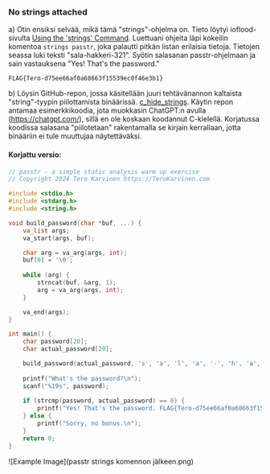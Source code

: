 ### No strings attached

a) Otin ensiksi selvää, mikä tämä "strings"-ohjelma on. Tieto löytyi ioflood-sivulta [Using the 'strings' Command](https://ioflood.com/blog/install-strings-command-linux/#Using_the_8216strings8217_Command). Luettuani ohjeita läpi kokeilin komentoa `strings passtr`, joka palautti pitkän listan erilaisia tietoja. Tietojen seassa luki teksti "sala-hakkeri-321". Syötin salasanan passtr-ohjelmaan ja sain vastauksena "Yes! That's the password."

`FLAG{Tero-d75ee66af0a68663f15539ec0f46e3b1}`

b) Löysin GitHub-repon, jossa käsitellään juuri tehtävänannon kaltaista "string"-tyypin piilottamista binäärissä. [c_hide_strings](https://github.com/mafonya/c_hide_strings). Käytin repon antamaa esimerkkikoodia, jota muokkasin ChatGPT:n avulla (https://chatgpt.com/), sillä en ole koskaan koodannut C-kielellä.
Korjatussa koodissa salasana "piilotetaan" rakentamalla se kirjain kerrallaan, jotta binääriin ei tule muuttujaa näytettäväksi.

#### Korjattu versio:

```c
// passtr - a simple static analysis warm up exercise
// Copyright 2024 Tero Karvinen https://TeroKarvinen.com

#include <stdio.h>
#include <stdarg.h>
#include <string.h>

void build_password(char *buf, ...) {
    va_list args;
    va_start(args, buf);

    char arg = va_arg(args, int);
    buf[0] = '\0';
    
    while (arg) {
        strncat(buf, &arg, 1);
        arg = va_arg(args, int);
    }

    va_end(args);
}

int main() {
	char password[20];
	char actual_password[20];

	build_password(actual_password, 's', 'a', 'l', 'a', '-', 'h', 'a', 'k', 'k', 'e', 'r', 'i', '-', '3', '2', '1', '\0');
	
	printf("What's the password?\n");
	scanf("%19s", password);
	
	if (strcmp(password, actual_password) == 0) {
		printf("Yes! That's the password. FLAG{Tero-d75ee66af0a68663f15539ec0f46e3b1}\n");
	} else {
		printf("Sorry, no bonus.\n");
	}
	return 0;
}
```
![Example Image](passtr strings komennon jälkeen.png)
